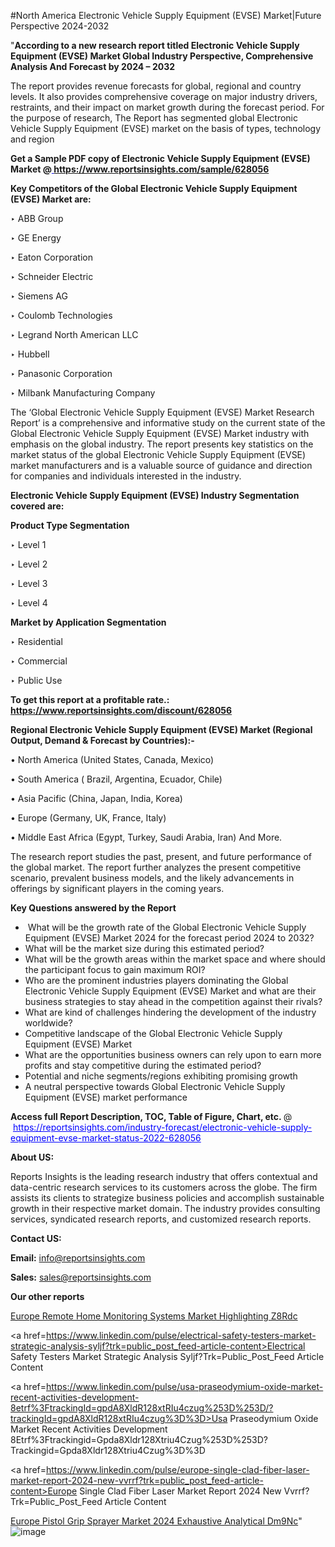 #North America Electronic Vehicle Supply Equipment (EVSE) Market|Future Perspective 2024-2032

"<strong>According to a new research report titled Electronic Vehicle Supply Equipment (EVSE) Market Global Industry Perspective, Comprehensive Analysis And Forecast by 2024 – 2032</strong>

The report provides revenue forecasts for global, regional and country levels. It also provides comprehensive coverage on major industry drivers, restraints, and their impact on market growth during the forecast period. For the purpose of research, The Report has segmented global Electronic Vehicle Supply Equipment (EVSE) market on the basis of types, technology and region

<strong>Get a Sample PDF copy of Electronic Vehicle Supply Equipment (EVSE) Market </strong><strong>@<a href=https://www.reportsinsights.com/sample/628056 style=color:#0000ff;> https://www.reportsinsights.com/sample/628056</a></strong></font>

<strong>Key Competitors of the Global Electronic Vehicle Supply Equipment (EVSE) Market are:</strong>

‣ ABB Group

‣ GE Energy

‣ Eaton Corporation

‣ Schneider Electric

‣ Siemens AG

‣ Coulomb Technologies

‣ Legrand North American LLC

‣ Hubbell

‣ Panasonic Corporation

‣ Milbank Manufacturing Company

The ‘Global Electronic Vehicle Supply Equipment (EVSE) Market Research Report’ is a comprehensive and informative study on the current state of the Global Electronic Vehicle Supply Equipment (EVSE) Market industry with emphasis on the global industry. The report presents key statistics on the market status of the global Electronic Vehicle Supply Equipment (EVSE) market manufacturers and is a valuable source of guidance and direction for companies and individuals interested in the industry.

<strong>Electronic Vehicle Supply Equipment (EVSE) Industry Segmentation covered are:</strong>

<strong>Product Type Segmentation</strong>

‣    Level 1

‣ Level 2

‣ Level 3

‣ Level 4

<strong>Market by Application Segmentation</strong>

‣   Residential

‣ Commercial

‣ Public Use

<strong>To get this report at a profitable rate.: <a href=https://www.reportsinsights.com/discount/628056 style=color:#0000ff;>https://www.reportsinsights.com/discount/628056</a></strong></font>

<strong>Regional Electronic Vehicle Supply Equipment (EVSE) Market (Regional Output, Demand &amp; Forecast by Countries):-</strong>

• North America (United States, Canada, Mexico)

• South America ( Brazil, Argentina, Ecuador, Chile)

• Asia Pacific (China, Japan, India, Korea)

• Europe (Germany, UK, France, Italy)

• Middle East Africa (Egypt, Turkey, Saudi Arabia, Iran) And More.

The research report studies the past, present, and future performance of the global market. The report further analyzes the present competitive scenario, prevalent business models, and the likely advancements in offerings by significant players in the coming years.

<strong>Key Questions answered by the Report</strong>
<ul>
  <li> What will be the growth rate of the Global Electronic Vehicle Supply Equipment (EVSE) Market 2024 for the forecast period 2024 to 2032?</li>
  <li>What will be the market size during this estimated period?</li>
  <li>What will be the growth areas within the market space and where should the participant focus to gain maximum ROI?</li>
  <li>Who are the prominent industries players dominating the Global Electronic Vehicle Supply Equipment (EVSE) Market and what are their business strategies to stay ahead in the competition against their rivals?</li>
  <li>What are kind of challenges hindering the development of the industry worldwide?</li>
  <li>Competitive landscape of the Global Electronic Vehicle Supply Equipment (EVSE) Market</li>
  <li>What are the opportunities business owners can rely upon to earn more profits and stay competitive during the estimated period?</li>
  <li>Potential and niche segments/regions exhibiting promising growth</li>
  <li>A neutral perspective towards Global Electronic Vehicle Supply Equipment (EVSE) market performance</li>
</ul>
<strong>Access full Report Description, TOC, Table of Figure, Chart, etc. </strong>@  <a href=https://reportsinsights.com/industry-forecast/electronic-vehicle-supply-equipment-evse-market-status-2022-628056 style=color:#0000ff;>https://reportsinsights.com/industry-forecast/electronic-vehicle-supply-equipment-evse-market-status-2022-628056</a></font>

<strong><strong>About US</strong>:</strong>

Reports Insights is the leading research industry that offers contextual and data-centric research services to its customers across the globe. The firm assists its clients to strategize business policies and accomplish sustainable growth in their respective market domain. The industry provides consulting services, syndicated research reports, and customized research reports.

<strong>Contact US:</strong>

<p class=""""><b>Email:</b> <a href=mailto:info@reportsinsights.com>info@reportsinsights.com</a></p>
<p class=""""><b>Sales:</b> <a href=mailto:sales@reportsinsights.com>sales@reportsinsights.com</a></p>

<strong>Our other reports</strong>

<a href=https://www.linkedin.com/pulse/europe-remote-home-monitoring-systems-market-highlighting-z8rdc/>Europe Remote Home Monitoring Systems Market Highlighting Z8Rdc</a>

<a href=https://www.linkedin.com/pulse/electrical-safety-testers-market-strategic-analysis-syljf?trk=public_post_feed-article-content>Electrical Safety Testers Market Strategic Analysis Syljf?Trk=Public_Post_Feed Article Content</a>

<a href=https://www.linkedin.com/pulse/usa-praseodymium-oxide-market-recent-activities-development-8etrf%3FtrackingId=gpdA8XldR128xtRIu4czug%253D%253D/?trackingId=gpdA8XldR128xtRIu4czug%3D%3D>Usa Praseodymium Oxide Market Recent Activities Development 8Etrf%3Ftrackingid=Gpda8Xldr128Xtriu4Czug%253D%253D?Trackingid=Gpda8Xldr128Xtriu4Czug%3D%3D</a>

<a href=https://www.linkedin.com/pulse/europe-single-clad-fiber-laser-market-report-2024-new-vvrrf?trk=public_post_feed-article-content>Europe Single Clad Fiber Laser Market Report 2024 New Vvrrf?Trk=Public_Post_Feed Article Content</a>

<a href=https://www.linkedin.com/pulse/europe-pistol-grip-sprayer-market-2024-exhaustive-analytical-dm9nc/>Europe Pistol Grip Sprayer Market 2024 Exhaustive Analytical Dm9Nc</a>"
![image](https://github.com/aakesh123242/RIMarket/assets/158431203/6f2cf60b-e718-4a61-8b86-51da5e5f5e55)

